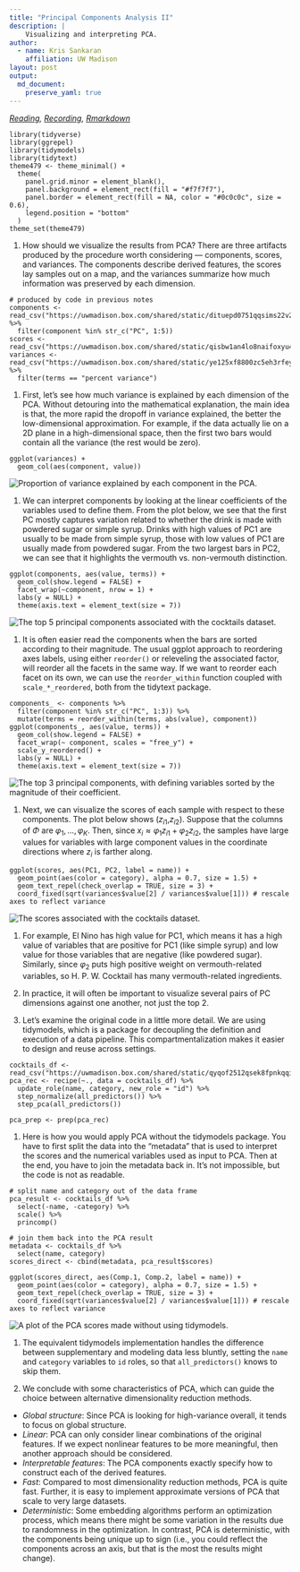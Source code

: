 ```yaml
---
title: "Principal Components Analysis II"
description: |
    Visualizing and interpreting PCA.
author:
  - name: Kris Sankaran
    affiliation: UW Madison
layout: post
output:
  md_document:
    preserve_yaml: true
---
```


*[Reading](https://juliasilge.com/blog/cocktail-recipes-umap/),
[Recording](https://mediaspace.wisc.edu/media/Week%2010%20%5B3%5D%20Principal%20Components%20Analysis%20II/1_uows5d33),
[Rmarkdown](https://github.com/krisrs1128/stat479/blob/master/_posts/2021-03-24-week10-3/week10-3.Rmd)*

    library(tidyverse)
    library(ggrepel)
    library(tidymodels)
    library(tidytext)
    theme479 <- theme_minimal() + 
      theme(
        panel.grid.minor = element_blank(),
        panel.background = element_rect(fill = "#f7f7f7"),
        panel.border = element_rect(fill = NA, color = "#0c0c0c", size = 0.6),
        legend.position = "bottom"
      )
    theme_set(theme479)

1.  How should we visualize the results from PCA? There are three
    artifacts produced by the procedure worth considering — components,
    scores, and variances. The components describe derived features, the
    scores lay samples out on a map, and the variances summarize how
    much information was preserved by each dimension.

<!-- -->

    # produced by code in previous notes
    components <- read_csv("https://uwmadison.box.com/shared/static/dituepd0751qqsims22v2liukuk0v4bf.csv") %>%
      filter(component %in% str_c("PC", 1:5))
    scores <- read_csv("https://uwmadison.box.com/shared/static/qisbw1an4lo8naifoxyu4dqv4bfsotcu.csv")
    variances <- read_csv("https://uwmadison.box.com/shared/static/ye125xf8800zc5eh3rfeyzszagqkaswf.csv") %>%
      filter(terms == "percent variance")

1.  First, let’s see how much variance is explained by each dimension of
    the PCA. Without detouring into the mathematical explanation, the
    main idea is that, the more rapid the dropoff in variance explained,
    the better the low-dimensional approximation. For example, if the
    data actually lie on a 2D plane in a high-dimensional space, then
    the first two bars would contain all the variance (the rest would be
    zero).

<!-- -->

    ggplot(variances) +
      geom_col(aes(component, value))

![Proportion of variance explained by each component in the
PCA.](2022-12-28-week10-3_files/figure-markdown_strict/unnamed-chunk-3-1.png)

1.  We can interpret components by looking at the linear coefficients of
    the variables used to define them. From the plot below, we see that
    the first PC mostly captures variation related to whether the drink
    is made with powdered sugar or simple syrup. Drinks with high values
    of PC1 are usually to be made from simple syrup, those with low
    values of PC1 are usually made from powdered sugar. From the two
    largest bars in PC2, we can see that it highlights the vermouth
    vs. non-vermouth distinction.

<!-- -->

    ggplot(components, aes(value, terms)) +
      geom_col(show.legend = FALSE) +
      facet_wrap(~component, nrow = 1) +
      labs(y = NULL) +
      theme(axis.text = element_text(size = 7))

![The top 5 principal components associated with the cocktails
dataset.](2022-12-28-week10-3_files/figure-markdown_strict/unnamed-chunk-4-1.png)

1.  It is often easier read the components when the bars are sorted
    according to their magnitude. The usual ggplot approach to
    reordering axes labels, using either `reorder()` or releveling the
    associated factor, will reorder all the facets in the same way. If
    we want to reorder each facet on its own, we can use the
    `reorder_within` function coupled with `scale_*_reordered`, both
    from the tidytext package.

<!-- -->

    components_ <- components %>%
      filter(component %in% str_c("PC", 1:3)) %>%
      mutate(terms = reorder_within(terms, abs(value), component))
    ggplot(components_, aes(value, terms)) +
      geom_col(show.legend = FALSE) +
      facet_wrap(~ component, scales = "free_y") +
      scale_y_reordered() +
      labs(y = NULL) +
      theme(axis.text = element_text(size = 7))

![The top 3 principal components, with defining variables sorted by the
magnitude of their
coefficient.](2022-12-28-week10-3_files/figure-markdown_strict/unnamed-chunk-5-1.png)

1.  Next, we can visualize the scores of each sample with respect to
    these components. The plot below shows
    (*z*<sub>*i*1</sub>,*z*<sub>*i*2</sub>). Suppose that the columns of
    *Φ* are *φ*<sub>1</sub>, …, *φ*<sub>*K*</sub>. Then, since
    *x*<sub>*i*</sub> ≈ *φ*<sub>1</sub>*z*<sub>*i*1</sub> + *φ*<sub>2</sub>*z*<sub>*i*2</sub>,
    the samples have large values for variables with large component
    values in the coordinate directions where *z*<sub>*i*</sub> is
    farther along.

<!-- -->

    ggplot(scores, aes(PC1, PC2, label = name)) +
      geom_point(aes(color = category), alpha = 0.7, size = 1.5) +
      geom_text_repel(check_overlap = TRUE, size = 3) +
      coord_fixed(sqrt(variances$value[2] / variances$value[1])) # rescale axes to reflect variance

![The scores associated with the cocktails
dataset.](2022-12-28-week10-3_files/figure-markdown_strict/unnamed-chunk-6-1.png)

1.  For example, El Nino has high value for PC1, which means it has a
    high value of variables that are positive for PC1 (like simple
    syrup) and low value for those variables that are negative (like
    powdered sugar). Similarly, since *φ*<sub>2</sub> puts high positive
    weight on vermouth-related variables, so H. P. W. Cocktail has many
    vermouth-related ingredients.

2.  In practice, it will often be important to visualize several pairs
    of PC dimensions against one another, not just the top 2.

3.  Let’s examine the original code in a little more detail. We are
    using tidymodels, which is a package for decoupling the definition
    and execution of a data pipeline. This compartmentalization makes it
    easier to design and reuse across settings.

<!-- -->

    cocktails_df <- read_csv("https://uwmadison.box.com/shared/static/qyqof2512qsek8fpnkqqiw3p1jb77acf.csv")
    pca_rec <- recipe(~., data = cocktails_df) %>%
      update_role(name, category, new_role = "id") %>%
      step_normalize(all_predictors()) %>%
      step_pca(all_predictors())

    pca_prep <- prep(pca_rec)

1.  Here is how you would apply PCA without the tidymodels package. You
    have to first split the data into the “metadata” that is used to
    interpret the scores and the numerical variables used as input to
    PCA. Then at the end, you have to join the metadata back in. It’s
    not impossible, but the code is not as readable.

<!-- -->

    # split name and category out of the data frame
    pca_result <- cocktails_df %>%
      select(-name, -category) %>%
      scale() %>%
      princomp()

    # join them back into the PCA result
    metadata <- cocktails_df %>%
      select(name, category)
    scores_direct <- cbind(metadata, pca_result$scores)

    ggplot(scores_direct, aes(Comp.1, Comp.2, label = name)) +
      geom_point(aes(color = category), alpha = 0.7, size = 1.5) +
      geom_text_repel(check_overlap = TRUE, size = 3) +
      coord_fixed(sqrt(variances$value[2] / variances$value[1])) # rescale axes to reflect variance

![A plot of the PCA scores made without using
tidymodels.](2022-12-28-week10-3_files/figure-markdown_strict/unnamed-chunk-8-1.png)

1.  The equivalent tidymodels implementation handles the difference
    between supplementary and modeling data less bluntly, setting the
    `name` and `category` variables to `id` roles, so that
    `all_predictors()` knows to skip them.

2.  We conclude with some characteristics of PCA, which can guide the
    choice between alternative dimensionality reduction methods.

-   *Global structure*: Since PCA is looking for high-variance overall,
    it tends to focus on global structure.
-   *Linear*: PCA can only consider linear combinations of the original
    features. If we expect nonlinear features to be more meaningful,
    then another approach should be considered.
-   *Interpretable features*: The PCA components exactly specify how to
    construct each of the derived features.
-   *Fast*: Compared to most dimensionality reduction methods, PCA is
    quite fast. Further, it is easy to implement approximate versions of
    PCA that scale to very large datasets.
-   *Deterministic*: Some embedding algorithms perform an optimization
    process, which means there might be some variation in the results
    due to randomness in the optimization. In contrast, PCA is
    deterministic, with the components being unique up to sign (i.e.,
    you could reflect the components across an axis, but that is the
    most the results might change).
